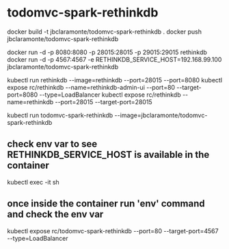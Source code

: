 # todomvc-spark-rethinkdb

docker build -t jbclaramonte/todomvc-spark-rethinkdb .
docker push jbclaramonte/todomvc-spark-rethinkdb

docker run -d -p 8080:8080 -p 28015:28015 -p 29015:29015 rethinkdb
docker run -d -p 4567:4567 -e RETHINKDB_SERVICE_HOST=192.168.99.100 jbclaramonte/todomvc-spark-rethinkdb 



kubectl run rethinkdb --image=rethinkdb --port=28015 --port=8080 
kubectl expose rc/rethinkdb --name=rethinkdb-admin-ui --port=80 --target-port=8080 --type=LoadBalancer
kubectl expose rc/rethinkdb --name=rethinkdb --port=28015 --target-port=28015

kubectl run todomvc-spark-rethinkdb --image=jbclaramonte/todomvc-spark-rethinkdb
## check env var to see RETHINKDB_SERVICE_HOST is available in the container
kubectl exec -it <pod instance> sh
## once inside the container run 'env' command and check the env var

kubectl expose rc/todomvc-spark-rethinkdb --port=80 --target-port=4567 --type=LoadBalancer